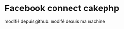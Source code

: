 Facebook connect cakephp 
====================================
modifié depuis github.
modifé depuis ma machine 
